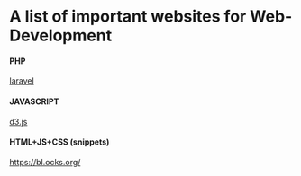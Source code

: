 # A list of important websites for Web-Development

#### PHP
[laravel](https://laravel.com/)


#### JAVASCRIPT
[d3.js](https://d3js.org) 


#### HTML+JS+CSS (snippets)
https://bl.ocks.org/

